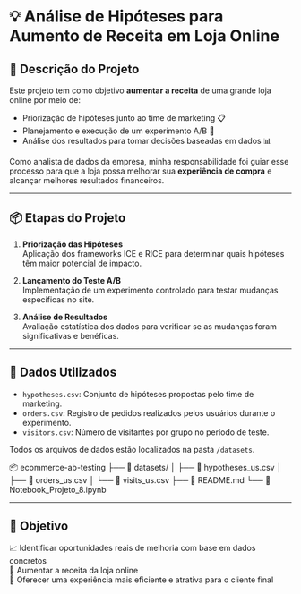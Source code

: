 # 💡 Análise de Hipóteses para Aumento de Receita em Loja Online

## 📝 Descrição do Projeto

Este projeto tem como objetivo **aumentar a receita** de uma grande loja online por meio de:

- Priorização de hipóteses junto ao time de marketing 📋  
- Planejamento e execução de um experimento A/B 🔀  
- Análise dos resultados para tomar decisões baseadas em dados 📊

Como analista de dados da empresa, minha responsabilidade foi guiar esse processo para que a loja possa melhorar sua **experiência de compra** e alcançar melhores resultados financeiros.

---

## 📦 Etapas do Projeto

1. **Priorização das Hipóteses**  
   Aplicação dos frameworks ICE e RICE para determinar quais hipóteses têm maior potencial de impacto.

2. **Lançamento do Teste A/B**  
   Implementação de um experimento controlado para testar mudanças específicas no site.

3. **Análise de Resultados**  
   Avaliação estatística dos dados para verificar se as mudanças foram significativas e benéficas.

---

## 📁 Dados Utilizados

- `hypotheses.csv`: Conjunto de hipóteses propostas pelo time de marketing.  
- `orders.csv`: Registro de pedidos realizados pelos usuários durante o experimento.  
- `visitors.csv`: Número de visitantes por grupo no período de teste.

Todos os arquivos de dados estão localizados na pasta `/datasets`.

📦 ecommerce-ab-testing
├── 📁 datasets/
│ ├── 📄 hypotheses_us.csv
│ ├── 📄 orders_us.csv
│ └── 📄 visits_us.csv
├── 📄 README.md
└── 📄 Notebook_Projeto_8.ipynb

---

## 🎯 Objetivo

📈 Identificar oportunidades reais de melhoria com base em dados concretos  
🛒 Aumentar a receita da loja online  
👥 Oferecer uma experiência mais eficiente e atrativa para o cliente final
